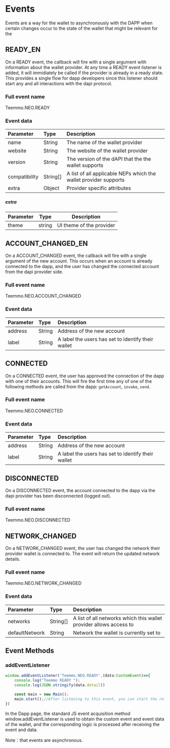 # Events
Events are a way for the wallet to asynchronously with the DAPP when certain changes occur to the state of the wallet that might be relevant for the


## READY_EN
On a READY event, the callback will fire with a single argument with information about the wallet provider. At any time a READY event listener is added, it will immidiately be called if the provider is already in a ready state. This provides a single flow for dapp developers since this listener should start any and all interactions with the dapi protocol.

### Full event name
Teemmo.NEO.READY

### Event data
| Parameter     | Type     | Description                                                      |
|:------------- |:-------- |:---------------------------------------------------------------- |
| name          | String   | The name of the wallet provider                                  |
| website       | String   | The website of the wallet provider                               |
| version       | String   | The version of the dAPI that the the wallet supports             |
| compatibility | String[] | A list of all applicable NEPs which the wallet provider supports |
| extra         | Object   | Provider specific attributes                                     |

##### extra
| Parameter | Type   | Description              |
| --------- | ------ | ------------------------ |
| theme     | string | UI theme of the provider |

## ACCOUNT_CHANGED_EN
On a ACCOUNT_CHANGED event, the callback will fire with a single argument of the new account. This occurs when an account is already connected to the dapp, and the user has changed the connected account from the dapi provider side.

### Full event name
Teemmo.NEO.ACCOUNT_CHANGED

### Event data
| Parameter | Type   | Description                                        |
|:--------- |:------ |:-------------------------------------------------- |
| address   | String | Address of the new account                         |
| label     | String | A label the users has set to identify their wallet |


## CONNECTED

On a CONNECTED event, the user has approved the connection of the dapp with one of their accounts. This will fire the first time any of one of the following methods are called from the dapp: `getAccount`, `invoke`, `send`.

### Full event name
Teemmo.NEO.CONNECTED

### Event data
| Parameter | Type   | Description                                        |
|:--------- |:------ |:-------------------------------------------------- |
| address   | String | Address of the new account                         |
| label     | String | A label the users has set to identify their wallet |


## DISCONNECTED

On a DISCONNECTED event, the account connected to the dapp via the dapi provider has been disconnected (logged out).

### Full event name
Teemmo.NEO.DISCONNECTED

## NETWORK_CHANGED

On a NETWORK_CHANGED event, the user has changed the network their provider wallet is connected to. The event will return the updated network details.

### Full event name
Teemmo.NEO.NETWORK_CHANGED

### Event data
| Parameter      | Type     | Description                                                        |
|:-------------- |:-------- |:------------------------------------------------------------------ |
| networks       | String[] | A list of all networks which this wallet provider allows access to |
| defaultNetwork | String   | Network the wallet is currently set to                             |

## Event Methods

### addEventListener

```typescript
window.addEventListener('Teemmo.NEO.READY',(data:CustomEvent)=>{
    console.log("Teemmo READY ");
    console.log(JSON.stringify(data.detail))

    const main = new Main();
    main.start();//After listening to this event, you can start the related method call of the plugin.
})
```

In the Dapp page, the standard JS event acquisition method window.addEventListener is used to obtain the custom event and event data of the wallet, and the corresponding logic is processed after receiving the event and data.

Note：that events are asynchronous.

